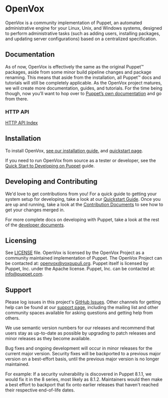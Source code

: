 # OpenVox

OpenVox is a community implementation of Puppet, an automated administrative engine for your Linux, Unix, and Windows systems, designed to perform
administrative tasks (such as adding users, installing packages, and updating server
configurations) based on a centralized specification.

## Documentation

As of now, OpenVox is effectively the same as the original Puppet™️ packages, aside from some minor build pipeline changes and package renaming.
This means that aside from the installation, all Puppet™️ docs and tutorials will still be completely applicable.
As the OpenVox project matures, we will create more documentation, guides, and tutorials.
For the time being though, now you’ll want to hop over to [Puppet’s own documentation](https://puppet.com/docs) and go from there.

### HTTP API

[HTTP API Index](https://puppet.com/docs/puppet/latest/http_api/http_api_index.html)

## Installation

To install OpenVox,
[see our installation guide.](https://voxpupuli.org/openvox/install/) and [quickstart page](https://voxpupuli.org/openvox/quickstart/).

If you need to run OpenVox from source as a tester or developer,
see the [Quick Start to Developing on Puppet](docs/quickstart.md) guide.

## Developing and Contributing

We'd love to get contributions from you! For a quick guide to getting your
system setup for developing, take a look at our [Quickstart
Guide](docs/quickstart.md). Once you are up and running, take a look at the
[Contribution Documents](https://github.com/OpenVoxProject/.github/blob/main/CONTRIBUTING.md) to see how to get your changes merged
in.

For more complete docs on developing with Puppet, take a look at the
rest of the [developer documents](docs/index.md).

## Licensing

See [LICENSE](LICENSE) file. OpenVox is licensed by the OpenVox Project as a community maintained
implementation of Puppet. The OpenVox Project can be contacted at: openvox@voxpupuli.org.
Puppet itself is licensed by Puppet, Inc. under the Apache license. Puppet, Inc. can be contacted at: info@puppet.com.

## Support

Please log issues in this project's [GitHub Issues](https://github.com/OpenVoxProject/puppet/issues).
Other channels for getting help can be found at our
[support page](https://voxpupuli.org/openvox/support/),
including the mailing list and other community spaces available
for asking questions and getting help from others.


We use semantic version numbers for our releases and recommend that users stay
as up-to-date as possible by upgrading to patch releases and minor releases as
they become available.

Bug fixes and ongoing development will occur in minor releases for the current
major version. Security fixes will be backported to a previous major version on
a best-effort basis, until the previous major version is no longer maintained.

For example: If a security vulnerability is discovered in Puppet 8.1.1, we
would fix it in the 8 series, most likely as 8.1.2. Maintainers would then make
a best effort to backport that fix onto earlier releases that haven't reached
their respective end-of-life dates.
